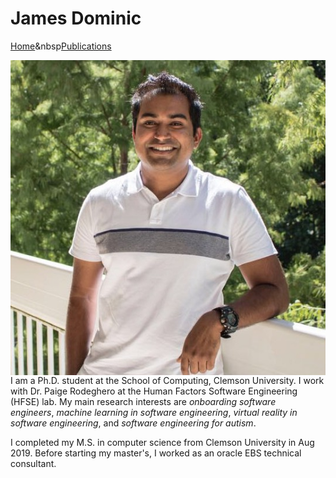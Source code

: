 # James Dominic

[Home](index.md)&nbsp[Publications](Publications.md)

<img align="left" src="images/domini4.JPG">

I am a Ph.D. student at the School of Computing, Clemson University. I work with Dr. Paige Rodeghero at the Human Factors Software Engineering (HFSE) lab. My main research interests are _onboarding software engineers_, _machine learning in software engineering_, _virtual reality in software engineering_, and _software engineering for autism_.

I completed my M.S. in computer science from Clemson University in Aug 2019. Before starting my master's, I worked as an oracle EBS technical consultant.


